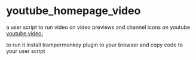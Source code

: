 # youtube_homepage_video
 a user script to run video on video previews and channel icons on youtube
[youtube video:]()

to run it install trampermonkey plugin to your browser and copy code to your user script
